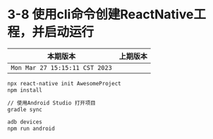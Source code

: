 # 3-8 使用cli命令创建ReactNative工程，并启动运行

|本期版本|上期版本
|:---:|:---:
`Mon Mar 27 15:15:11 CST 2023` |

```bash
npx react-native init AwesomeProject
npm install

// 使用Android Studio 打开项目
gradle sync
```


```bash
adb devices
npm run android
```
